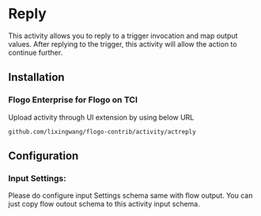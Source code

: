 <!--
title: Reply
weight: 4601
-->

# Reply
This activity allows you to reply to a trigger invocation and map output values. After replying to the trigger, this activity will allow the action to continue further.

## Installation

### Flogo Enterprise for Flogo on TCI

Upload activity through UI extension by using below URL
```
github.com/lixingwang/flogo-contrib/activity/actreply
```

## Configuration

### Input Settings:

Please do configure input Settings schema same with flow output.  You can just copy flow outout schema to this activity input schema.